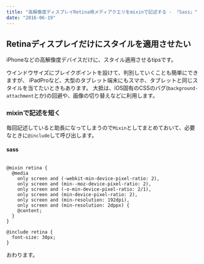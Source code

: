 ```yaml
---
title: "高解像度ディスプレイRetina用メディアクエリをmixinで記述する - 『Sass』"
date: "2016-06-19"
---
```


## Retinaディスプレイだけにスタイルを適用させたい

iPhoneなどの高解像度デバイスだけに、スタイル適用させるtipsです。

ウインドウサイズにブレイクポイントを設けて、判別していくことも簡単にできますが、 iPadProなど、大型のタブレット端末にもスマホ、タブレットと同じスタイルを当てたいときもあります。 大抵は、iOS固有のCSSのバグ(`background-attachment`とか)の回避や、画像の切り替えなどに利用します。

### mixinで記述を短く

毎回記述していると助長になってしまうので`Mixin`としてまとめておいて、必要なときに`@include`して呼び出します。

#### sass

```

@mixin retina {
  @media
    only screen and (-webkit-min-device-pixel-ratio: 2),
    only screen and (min--moz-device-pixel-ratio: 2),
    only screen and (-o-min-device-pixel-ratio: 2/1),
    only screen and (min-device-pixel-ratio: 2),
    only screen and (min-resolution: 192dpi),
    only screen and (min-resolution: 2dppx) {
    @content;
  }
}

@include retina {
  font-size: 30px;
}
```

おわります。
